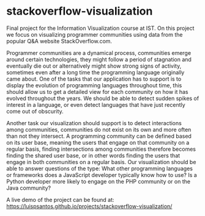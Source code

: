 # stackoverflow-visualization

Final project for the Information Visualization course at IST.
On this project we focus on visualizing programmer communities using data from the popular Q&A website StackOverflow.com.

Programmer communities are a dynamical process, communities emerge around certain technologies, they might follow a
period of stagnation and eventually die out or alternatively might show strong signs of activity, sometimes even after a long
time the programming language originally came about.
One of the tasks that our application has to support is to display the evolution of programming languages throughout time,
this should allow us to get a detailed view for each community on how it has evolved throughout the years. We should be able
to detect sudden spikes of interest in a language, or even detect languages that have just recently come out of obscurity.

Another task our visualization should support is to detect interactions among communities, communities do not exist on its own
and more often than not they intersect.
A programming community can be defined based on its user base, meaning the users that engage on that community on a
regular basis, finding intersections among communities therefore becomes finding the shared user base,
or in other words finding the users that engage in both communities on a regular basis.
Our visualization should be able to answer questions of the type: What other programming languages
or frameworks does a JavaScript developer typically know how to use?
Is a Python developer more likely to engage on the PHP community or on the Java community?

A live demo of the project can be found at: https://luispsantos.github.io/projects/stackoverflow-visualization/
